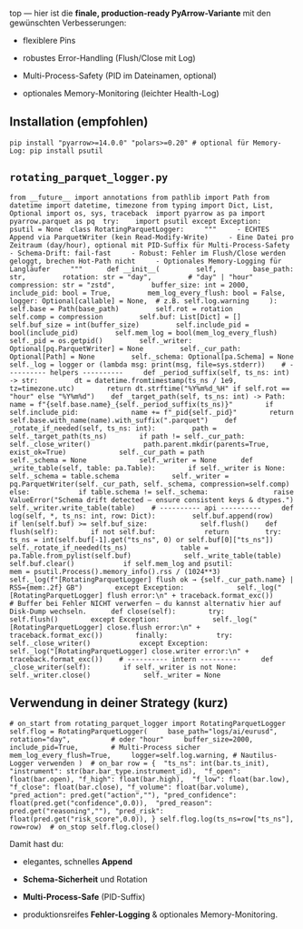 top — hier ist die **finale, production-ready PyArrow-Variante** mit den gewünschten Verbesserungen:

- flexiblere Pins

- robustes Error-Handling (Flush/Close mit Log)

- Multi-Process-Safety (PID im Dateinamen, optional)

- optionales Memory-Monitoring (leichter Health-Log)

## Installation (empfohlen)

`pip install "pyarrow>=14.0.0" "polars>=0.20" # optional für Memory-Log: pip install psutil`

## `rotating_parquet_logger.py`

`from __future__ import annotations from pathlib import Path from datetime import datetime, timezone from typing import Dict, List, Optional import os, sys, traceback  import pyarrow as pa import pyarrow.parquet as pq  try:    import psutil except Exception:     psutil = None  class RotatingParquetLogger:     """     - ECHTES Append via ParquetWriter (kein Read-Modify-Write)     - Eine Datei pro Zeitraum (day/hour), optional mit PID-Suffix für Multi-Process-Safety     - Schema-Drift: fail-fast     - Robust: Fehler im Flush/Close werden geloggt, brechen Hot-Path nicht     - Optionales Memory-Logging für Langläufer     """      def __init__(         self,         base_path: str,         rotation: str = "day",         # "day" | "hour"         compression: str = "zstd",         buffer_size: int = 2000,         include_pid: bool = True,         mem_log_every_flush: bool = False,         logger: Optional[callable] = None,  # z.B. self.log.warning     ):         self.base = Path(base_path)         self.rot = rotation         self.comp = compression         self.buf: List[Dict] = []         self.buf_size = int(buffer_size)         self.include_pid = bool(include_pid)         self.mem_log = bool(mem_log_every_flush)         self._pid = os.getpid()         self._writer: Optional[pq.ParquetWriter] = None         self._cur_path: Optional[Path] = None         self._schema: Optional[pa.Schema] = None         self._log = logger or (lambda msg: print(msg, file=sys.stderr))    # ---------- helpers ----------     def _period_suffix(self, ts_ns: int) -> str:         dt = datetime.fromtimestamp(ts_ns / 1e9, tz=timezone.utc)        return dt.strftime("%Y%m%d_%H" if self.rot == "hour" else "%Y%m%d")    def _target_path(self, ts_ns: int) -> Path:         name = f"{self.base.name}_{self._period_suffix(ts_ns)}"        if self.include_pid:             name += f"_pid{self._pid}"        return self.base.with_name(name).with_suffix(".parquet")    def _rotate_if_needed(self, ts_ns: int):         path = self._target_path(ts_ns)        if path != self._cur_path:             self._close_writer()             path.parent.mkdir(parents=True, exist_ok=True)             self._cur_path = path             self._schema = None             self._writer = None      def _write_table(self, table: pa.Table):        if self._writer is None:             self._schema = table.schema             self._writer = pq.ParquetWriter(self._cur_path, self._schema, compression=self.comp)        else:            if table.schema != self._schema:                raise ValueError("Schema drift detected — ensure consistent keys & dtypes.")         self._writer.write_table(table)    # ---------- api ----------     def log(self, *, ts_ns: int, row: Dict):         self.buf.append(row)        if len(self.buf) >= self.buf_size:             self.flush()    def flush(self):        if not self.buf:            return         try:             ts_ns = int(self.buf[-1].get("ts_ns", 0) or self.buf[0]["ts_ns"])             self._rotate_if_needed(ts_ns)             table = pa.Table.from_pylist(self.buf)             self._write_table(table)             self.buf.clear()            if self.mem_log and psutil:                 mem = psutil.Process().memory_info().rss / (1024**3)                 self._log(f"[RotatingParquetLogger] flush ok → {self._cur_path.name} | RSS={mem:.2f} GB")        except Exception:             self._log("[RotatingParquetLogger] flush error:\n" + traceback.format_exc())            # Buffer bei Fehler NICHT verwerfen – du kannst alternativ hier auf Disk-Dump wechseln.      def close(self):        try:             self.flush()        except Exception:             self._log("[RotatingParquetLogger] close.flush error:\n" + traceback.format_exc())        finally:            try:                 self._close_writer()            except Exception:                 self._log("[RotatingParquetLogger] close.writer error:\n" + traceback.format_exc())    # ---------- intern ----------     def _close_writer(self):        if self._writer is not None:             self._writer.close()             self._writer = None`

## Verwendung in deiner Strategy (kurz)

`# on_start from rotating_parquet_logger import RotatingParquetLogger self.flog = RotatingParquetLogger(     base_path="logs/ai/eurusd",     rotation="day",          # oder "hour"     buffer_size=2000,     include_pid=True,        # Multi-Process sicher     mem_log_every_flush=True,     logger=self.log.warning, # Nautilus-Logger verwenden )  # on_bar row = {  "ts_ns": int(bar.ts_init),  "instrument": str(bar.bar_type.instrument_id),  "f_open": float(bar.open), "f_high": float(bar.high),  "f_low": float(bar.low), "f_close": float(bar.close), "f_volume": float(bar.volume),  "pred_action": pred.get("action",""), "pred_confidence": float(pred.get("confidence",0.0)),  "pred_reason": pred.get("reasoning",""), "pred_risk": float(pred.get("risk_score",0.0)), } self.flog.log(ts_ns=row["ts_ns"], row=row)  # on_stop self.flog.close()`

Damit hast du:

- elegantes, schnelles **Append**

- **Schema-Sicherheit** und Rotation

- **Multi-Process-Safe** (PID-Suffix)

- produktionsreifes **Fehler-Logging** & optionales Memory-Monitoring.
